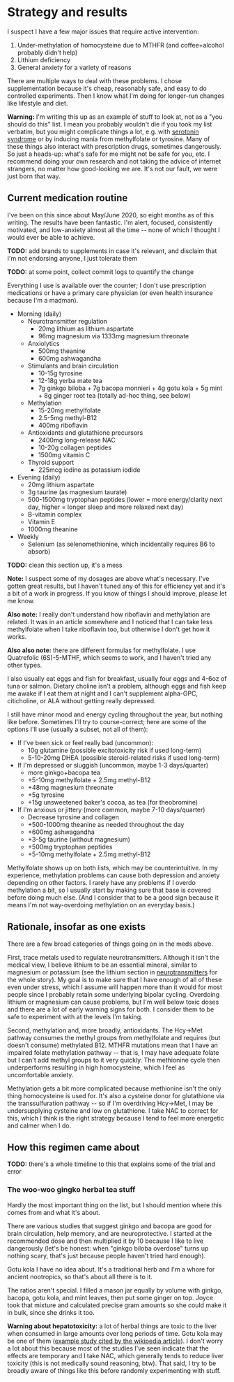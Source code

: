 # Strategy and results
I suspect I have a few major issues that require active intervention:

1. Under-methylation of homocysteine due to MTHFR (and coffee+alcohol probably didn't help)
2. Lithium deficiency
3. General anxiety for a variety of reasons

There are multiple ways to deal with these problems. I chose supplementation because it's cheap, reasonably safe, and easy to do controlled experiments. Then I know what I'm doing for longer-run changes like lifestyle and diet.

**Warning:** I'm writing this up as an example of stuff to look at, not as a "you should do this" list. I mean you probably wouldn't die if you took my list verbatim, but you might complicate things a lot, e.g. with [serotonin syndrome](https://en.wikipedia.org/wiki/Serotonin_syndrome) or by inducing mania from methylfolate or tyrosine. Many of these things also interact with prescription drugs, sometimes dangerously. So just a heads-up: what's safe for me might not be safe for you, etc. I recommend doing your own research and not taking the advice of internet strangers, no matter how good-looking we are. It's not our fault, we were just born that way.


## Current medication routine
I've been on this since about May/June 2020, so eight months as of this writing. The results have been fantastic. I'm alert, focused, consistently motivated, and low-anxiety almost all the time -- none of which I thought I would ever be able to achieve.

**TODO:** add brands to supplements in case it's relevant, and disclaim that I'm not endorsing anyone, I just tolerate them

**TODO:** at some point, collect commit logs to quantify the change

Everything I use is available over the counter; I don't use prescription medications or have a primary care physician (or even health insurance because I'm a madman).

+ Morning (daily)
  + Neurotransmitter regulation
    + 20mg lithium as lithium aspartate
    + 96mg magnesium via 1333mg magnesium threonate
  + Anxiolytics
    + 500mg theanine
    + 600mg ashwagandha
  + Stimulants and brain circulation
    + 10-15g tyrosine
    + 12-18g yerba mate tea
    + 7g ginkgo biloba + 7g bacopa monnieri + 4g gotu kola + 5g mint + 8g ginger root tea (totally ad-hoc thing, see below)
  + Methylation
    + 15-20mg methylfolate
    + 2.5-5mg methyl-B12
    + 400mg riboflavin
  + Antioxidants and glutathione precursors
    + 2400mg long-release NAC
    + 10-20g collagen peptides
    + 1500mg vitamin C
  + Thyroid support
    + 225mcg iodine as potassium iodide
+ Evening (daily)
  + 20mg lithium aspartate
  + 3g taurine (as magnesium taurate)
  + 500-1500mg tryptophan peptides (lower = more energy/clarity next day, higher = longer sleep and more relaxed next day)
  + B-vitamin complex
  + Vitamin E
  + 1000mg theanine
+ Weekly
  + Selenium (as selenomethionine, which incidentally requires B6 to absorb)

**TODO:** clean this section up, it's a mess

**Note:** I suspect some of my dosages are above what's necessary. I've gotten great results, but I haven't tuned any of this for efficiency yet and it's a bit of a work in progress. If you know of things I should improve, please let me know.

**Also note:** I really don't understand how riboflavin and methylation are related. It was in an article somewhere and I noticed that I can take less methylfolate when I take riboflavin too, but otherwise I don't get how it works.

**Also also note:** there are different formulas for methylfolate. I use Quatrefolic (6S)-5-MTHF, which seems to work, and I haven't tried any other types.

I also usually eat eggs and fish for breakfast, usually four eggs and 4-6oz of tuna or salmon. Dietary choline isn't a problem, although eggs and fish keep me awake if I eat them at night and I can't supplement alpha-GPC, citicholine, or ALA without getting really depressed.

I still have minor mood and energy cycling throughout the year, but nothing like before. Sometimes I'll try to course-correct; here are some of the options I'll use (usually a subset, not all of them):

+ If I've been sick or feel really bad (uncommon):
  + 10g glutamine (possible excitotoxicity risk if used long-term)
  + 5-10-20mg DHEA (possible steroid-related risks if used long-term)
+ If I'm depressed or sluggish (uncommon, maybe 1-3 days/quarter)
  + more ginkgo+bacopa tea
  + +5-10mg methylfolate + 2.5mg methyl-B12
  + +48mg magnesium threonate
  + +5g tyrosine
  + +15g unsweetened baker's cocoa, as tea (for theobromine)
+ If I'm anxious or jittery (more common, maybe 7-10 days/quarter)
  + Decrease tyrosine and collagen
  + +500-1000mg theanine as needed throughout the day
  + +600mg ashwagandha
  + +3-5g taurine (without magnesium)
  + +500mg tryptophan peptides
  + +5-10mg methylfolate + 2.5mg methyl-B12

Methylfolate shows up on both lists, which may be counterintuitive. In my experience, methylation problems can cause both depression and anxiety depending on other factors. I rarely have any problems if I overdo methylation a bit, so I usually start by making sure that base is covered before doing much else. (And I consider that to be a good sign because it means I'm not way-overdoing methylation on an everyday basis.)


## Rationale, insofar as one exists
There are a few broad categories of things going on in the meds above.

First, trace metals used to regulate neurotransmitters. Although it isn't the medical view, I believe lithium to be an essential mineral, similar to magnesium or potassium (see the lithium section in [neurotransmitters](neurotransmitters.md) for the whole story). My goal is to make sure that I have enough of all of these even under stress, which I assume will happen more than it would for most people since I probably retain some underlying bipolar cycling. Overdoing lithium or magnesium can cause problems, but I'm well below toxic doses and there are a lot of early warning signs for both. I consider them to be safe to experiment with at the levels I'm taking.

Second, methylation and, more broadly, antioxidants. The Hcy->Met pathway consumes the methyl groups from methylfolate and requires (but doesn't consume) methylated B12. MTHFR mutations mean that I have an impaired folate methylation pathway -- that is, I may have adequate folate but I can't add methyl groups to it very quickly. The methionine cycle then underperforms resulting in high homocysteine, which I feel as uncomfortable anxiety.

Methylation gets a bit more complicated because methionine isn't the only thing homocysteine is used for. It's also a cysteine donor for glutathione via the transsulfuration pathway -- so if I'm overdriving Hcy->Met, I may be undersupplying cysteine and low on glutathione. I take NAC to correct for this, which I think is the right strategy because I tend to feel more energetic and calmer when I do.


## How this regimen came about
**TODO:** there's a whole timeline to this that explains some of the trial and error


### The woo-woo gingko herbal tea stuff
Hardly the most important thing on the list, but I should mention where this comes from and what it's about.

There are various studies that suggest ginkgo and bacopa are good for brain circulation, help memory, and are neuroprotective. I started at the recommended dose and then multiplied it by 10 because I like to live dangerously (let's be honest: when "ginkgo biloba overdose" turns up nothing scary, that's just because people haven't tried hard enough).

Gotu kola I have no idea about. It's a traditional herb and I'm a whore for ancient nootropics, so that's about all there is to it.

The ratios aren't special. I filled a mason jar equally by volume with ginkgo, bacopa, gotu kola, and mint leaves, then put some ginger on top. Joyce took that mixture and calculated precise gram amounts so she could make it in bulk, since she drinks it too.

**Warning about hepatotoxicity:** a lot of herbal things are toxic to the liver when consumed in large amounts over long periods of time. Gotu kola may be one of them ([example study cited by the wikipedia article](http://scielo.isciii.es/scielo.php?script=sci_arttext&pid=S1130-01082005000200006&lng=en&nrm=iso&tlng=en)). I don't worry a lot about this because most of the studies I've seen indicate that the effects are temporary and I take NAC, which generally tends to reduce liver toxicity (this is not medically sound reasoning, btw). That said, I try to be broadly aware of things like this before randomly experimenting with stuff.
